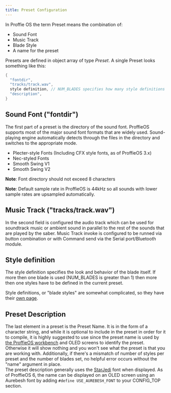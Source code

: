 ```yaml
---
title: Preset Configuration
---
```

In Proffie OS the term Preset means the combination of:
* Sound Font
* Music Track
* Blade Style
* A name for the preset

Presets are defined in object array of type _Preset_. A single Preset looks something like this:

```cpp
{
  "fontdir",
  "tracks/track.wav",
  style definition, // NUM_BLADES specifies how many style definitions there are
  "description",
}
```

## Sound Font ("fontdir")
The first part of a preset is the directory of the sound font.
ProffieOS supports most of the major sound font formats that are widely used.
Sound-playing engine automatically detects through the files in the directory and switches to the appropriate mode.
* Plecter-style Fonts  (Including CFX style fonts, as of ProffieOS 3.x)
* Nec-styled Fonts
* Smooth Swing V1
* Smooth Swing V2

**Note**: Font directory should not exceed 8 characters

**Note**: Default sample rate in ProffieOS is 44kHz so all sounds with lower sample rates are upsampled automatically.

## Music Track ("tracks/track.wav")
In the second field is configured the audio track which can be used for soundtrack music or ambient sound in parallel to the rest of the sounds that are played by the saber.
Music Track invoke is configured to be runned via button combination or with Command send via the Serial port/Bluetooth module.

## Style definition
The style definition specifies the look and behavior of the blade itself. If more then one blade is used (NUM_BLADES is greater than 1) then more then one styles have to be defined in the current preset.

Style definitions, or "blade styles" are somewhat complicated, so they have their [own page](/config/styles/blade-styles.html).

## Preset Description
The last element in a preset is the Preset Name. It is in the form of a character string, and while it is optional to include in the preset in order for it to compile, it is highly suggested to use since the preset name is used by [the ProffieOS workbench](/webusb.html) and OLED screens to identify the preset. Otherwise it will show nothing and you won't see what the preset is that you are working with.
Additionally, if there's a mismatch of number of styles per preset and the number of blades set, no helpful error occurs without the "name" argument in place.  
The preset description generally uses the [StarJedi](https://www.dafont.com/star-jedi.font) font when displayed.
As of ProffieOS 6, the name can be displayed on an OLED screen using an Aurebesh font by adding `#define USE_AUREBESH_FONT` to your CONFIG_TOP section.


